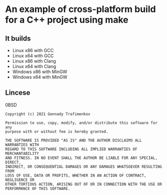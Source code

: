 # An example of cross-platform build for a C++ project using make

## It builds

- Linux x86 with GCC
- Linux x64 with GCC
- Linux x86 with Clang
- Linux x64 with Clang
- Windows x86 with MinGW
- Windows x64 with MinGW

## Lincese

0BSD

```
Copyright (c) 2021 Gennady Trafimenkov

Permission to use, copy, modify, and/or distribute this software for any
purpose with or without fee is hereby granted.

THE SOFTWARE IS PROVIDED "AS IS" AND THE AUTHOR DISCLAIMS ALL WARRANTIES WITH
REGARD TO THIS SOFTWARE INCLUDING ALL IMPLIED WARRANTIES OF MERCHANTABILITY
AND FITNESS. IN NO EVENT SHALL THE AUTHOR BE LIABLE FOR ANY SPECIAL, DIRECT,
INDIRECT, OR CONSEQUENTIAL DAMAGES OR ANY DAMAGES WHATSOEVER RESULTING FROM
LOSS OF USE, DATA OR PROFITS, WHETHER IN AN ACTION OF CONTRACT, NEGLIGENCE OR
OTHER TORTIOUS ACTION, ARISING OUT OF OR IN CONNECTION WITH THE USE OR
PERFORMANCE OF THIS SOFTWARE.
```
